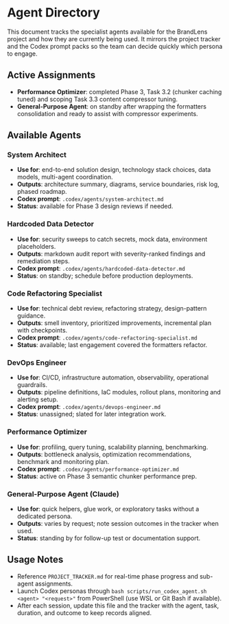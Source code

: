 # Agent Directory

This document tracks the specialist agents available for the BrandLens project and how they are currently being used. It mirrors the project tracker and the Codex prompt packs so the team can decide quickly which persona to engage.

## Active Assignments
- **Performance Optimizer**: completed Phase 3, Task 3.2 (chunker caching tuned) and scoping Task 3.3 content compressor tuning.
- **General-Purpose Agent**: on standby after wrapping the formatters consolidation and ready to assist with compressor experiments.

## Available Agents

### System Architect
- **Use for**: end-to-end solution design, technology stack choices, data models, multi-agent coordination.
- **Outputs**: architecture summary, diagrams, service boundaries, risk log, phased roadmap.
- **Codex prompt**: `.codex/agents/system-architect.md`
- **Status**: available for Phase 3 design reviews if needed.

### Hardcoded Data Detector
- **Use for**: security sweeps to catch secrets, mock data, environment placeholders.
- **Outputs**: markdown audit report with severity-ranked findings and remediation steps.
- **Codex prompt**: `.codex/agents/hardcoded-data-detector.md`
- **Status**: on standby; schedule before production deployments.

### Code Refactoring Specialist
- **Use for**: technical debt review, refactoring strategy, design-pattern guidance.
- **Outputs**: smell inventory, prioritized improvements, incremental plan with checkpoints.
- **Codex prompt**: `.codex/agents/code-refactoring-specialist.md`
- **Status**: available; last engagement covered the formatters refactor.

### DevOps Engineer
- **Use for**: CI/CD, infrastructure automation, observability, operational guardrails.
- **Outputs**: pipeline definitions, IaC modules, rollout plans, monitoring and alerting setup.
- **Codex prompt**: `.codex/agents/devops-engineer.md`
- **Status**: unassigned; slated for later integration work.

### Performance Optimizer
- **Use for**: profiling, query tuning, scalability planning, benchmarking.
- **Outputs**: bottleneck analysis, optimization recommendations, benchmark and monitoring plan.
- **Codex prompt**: `.codex/agents/performance-optimizer.md`
- **Status**: active on Phase 3 semantic chunker performance prep.

### General-Purpose Agent (Claude)
- **Use for**: quick helpers, glue work, or exploratory tasks without a dedicated persona.
- **Outputs**: varies by request; note session outcomes in the tracker when used.
- **Status**: standing by for follow-up test or documentation support.

## Usage Notes
- Reference `PROJECT_TRACKER.md` for real-time phase progress and sub-agent assignments.
- Launch Codex personas through `bash scripts/run_codex_agent.sh <agent> "<request>"` from PowerShell (use WSL or Git Bash if available).
- After each session, update this file and the tracker with the agent, task, duration, and outcome to keep records aligned.

